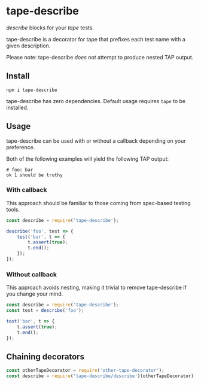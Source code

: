 # tape-describe

_describe_ blocks for your _tape_ tests.

tape-describe is a decorator for tape that prefixes each test name with a given description.

Please note: tape-describe _does not_ attempt to produce nested TAP output.

## Install

`npm i tape-describe`

tape-describe has zero dependencies. Default usage requires `tape` to be installed.

## Usage

tape-describe can be used with or without a callback depending on your preference.

Both of the following examples will yield the following TAP output:

```
# foo: bar
ok 1 should be truthy
```

### With callback

This approach should be familiar to those coming from spec-based testing tools.

```js
const describe = require('tape-describe');

describe('foo', test => {
    test('bar', t => {
        t.assert(true);
        t.end();
    });
});
```

### Without callback

This approach avoids nesting, making it trivial to remove tape-describe if you change your mind.

```js
const describe = require('tape-describe');
const test = describe('foo');

test('bar', t => {
    t.assert(true);
    t.end();
});
```

## Chaining decorators

```js
const otherTapeDecorator = require('other-tape-decorator');
const describe = require('tape-describe/describe')(otherTapeDecorator);
```

